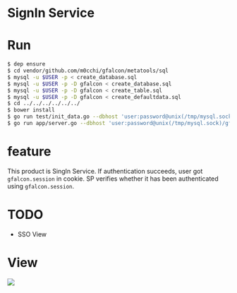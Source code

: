 # SignIn Service

# Run
```bash
$ dep ensure
$ cd vendor/github.com/m0cchi/gfalcon/metatools/sql
$ mysql -u $USER -p < create_database.sql
$ mysql -u $USER -p -D gfalcon < create_database.sql
$ mysql -u $USER -p -D gfalcon < create_table.sql
$ mysql -u $USER -p -D gfalcon < create_defaultdata.sql
$ cd ../../../../../../
$ bower install
$ go run test/init_data.go --dbhost 'user:password@unix(/tmp/mysql.sock)/gfalcon?parseTime=true'
$ go run app/server.go --dbhost 'user:password@unix(/tmp/mysql.sock)/gfalcon?parseTime=true'
```

# feature
This product is SingIn Service.
If authentication succeeds, user got `gfalcon.session` in cookie.
SP verifies whether it has been authenticated using `gfalcon.session`.

# TODO
- SSO View

# View
![](https://i.gyazo.com/46b429a45ee882638cf92c90e0da251e.gif)

